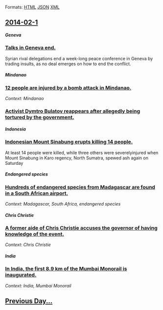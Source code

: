
Formats: [HTML](2014/02/1/index.html)  [JSON](2014/02/1/index.json)  [XML](2014/02/1/index.xml)  

## [2014-02-1](/news/2014/02/1/index.md)

##### Geneva
### [Talks in Geneva end. ](/news/2014/02/1/talks-in-geneva-end.md)
Syrian rival delegations end a week-long peace conference in Geneva by trading insults, as no deal emerges on how to end the conflict.

##### Mindanao
### [12 people are injured by a bomb attack in Mindanao. ](/news/2014/02/1/12-people-are-injured-by-a-bomb-attack-in-mindanao.md)
_Context: Mindanao_

##### 
### [Activist Dymtro Bulatov reappears after allegedly being tortured by the government. ](/news/2014/02/1/activist-dymtro-bulatov-reappears-after-allegedly-being-tortured-by-the-government.md)
##### Indonesia
### [Indonesian Mount Sinabung erupts killing 14 people. ](/news/2014/02/1/indonesian-mount-sinabung-erupts-killing-14-people.md)
At least 14 people were killed, while three others were severelyinjured when Mount Sinabung in Karo regency, North Sumatra, spewed ash again on Saturday

##### Endangered species
### [Hundreds of endangered species from Madagascar are found in a South African airport. ](/news/2014/02/1/hundreds-of-endangered-species-from-madagascar-are-found-in-a-south-african-airport.md)
_Context: Madagascar, South Africa, endangered species_

##### Chris Christie
### [A former aide of Chris Christie accuses the governor of having knowledge of the event. ](/news/2014/02/1/a-former-aide-of-chris-christie-accuses-the-governor-of-having-knowledge-of-the-event.md)
_Context: Chris Christie_

##### India
### [In India, the first 8.9 km of the Mumbai Monorail is inaugurated. ](/news/2014/02/1/in-india-the-first-8-9-km-of-the-mumbai-monorail-is-inaugurated.md)
_Context: India, Mumbai Monorail_

## [Previous Day...](/news/2014/01/31/index.md)

